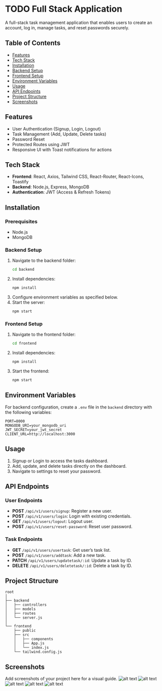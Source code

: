 
# TODO Full Stack Application

A full-stack task management application that enables users to create an account, log in, manage tasks, and reset passwords securely.

## Table of Contents
- [Features](#features)
- [Tech Stack](#tech-stack)
- [Installation](#installation)
- [Backend Setup](#backend-setup)
- [Frontend Setup](#frontend-setup)
- [Environment Variables](#environment-variables)
- [Usage](#usage)
- [API Endpoints](#api-endpoints)
- [Project Structure](#project-structure)
- [Screenshots](#screenshots)

## Features
- User Authentication (Signup, Login, Logout)
- Task Management (Add, Update, Delete tasks)
- Password Reset
- Protected Routes using JWT
- Responsive UI with Toast notifications for actions

## Tech Stack
- **Frontend**: React, Axios, Tailwind CSS, React-Router, React-Icons, Toastify
- **Backend**: Node.js, Express, MongoDB
- **Authentication**: JWT (Access & Refresh Tokens)

## Installation

### Prerequisites
- Node.js
- MongoDB

### Backend Setup
1. Navigate to the backend folder:
   ```bash
   cd backend
   ```
2. Install dependencies:
   ```bash
   npm install
   ```
3. Configure environment variables as specified below.
4. Start the server:
   ```bash
   npm start
   ```

### Frontend Setup
1. Navigate to the frontend folder:
   ```bash
   cd frontend
   ```
2. Install dependencies:
   ```bash
   npm install
   ```
3. Start the frontend:
   ```bash
   npm start
   ```

## Environment Variables
For backend configuration, create a `.env` file in the `backend` directory with the following variables:
```plaintext
PORT=8000
MONGODB_URI=your_mongodb_uri
JWT_SECRET=your_jwt_secret
CLIENT_URL=http://localhost:3000
```

## Usage
1. Signup or Login to access the tasks dashboard.
2. Add, update, and delete tasks directly on the dashboard.
3. Navigate to settings to reset your password.

## API Endpoints

### User Endpoints
- **POST** `/api/v1/users/signup`: Register a new user.
- **POST** `/api/v1/users/login`: Login with existing credentials.
- **GET** `/api/v1/users/logout`: Logout user.
- **POST** `/api/v1/users/reset-password`: Reset user password.

### Task Endpoints
- **GET** `/api/v1/users/usertask`: Get user’s task list.
- **POST** `/api/v1/users/addtask`: Add a new task.
- **PATCH** `/api/v1/users/updatetask/:id`: Update a task by ID.
- **DELETE** `/api/v1/users/deletetask/:id`: Delete a task by ID.

## Project Structure
```plaintext
root
│
├── backend
│   ├── controllers
│   ├── models
│   ├── routes
│   └── server.js
│
└── frontend
    ├── public
    ├── src
    │   ├── components
    │   ├── App.js
    │   └── index.js
    └── tailwind.config.js
```

## Screenshots
Add screenshots of your project here for a visual guide.
![alt text](image.png)
![alt text](image-1.png)
![alt text](image-2.png)
![alt text](image-3.png)
![alt text](image-4.png)
